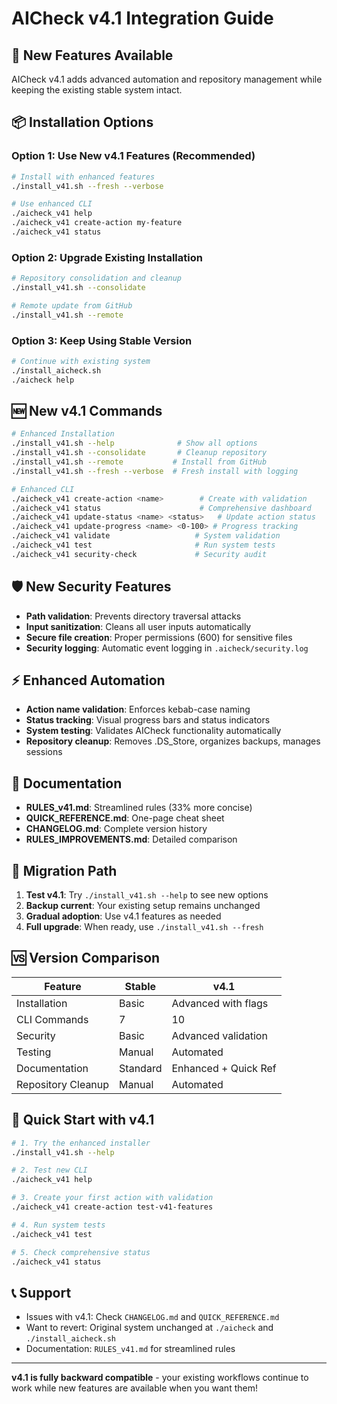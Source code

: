 # AICheck v4.1 Integration Guide

## 🚀 New Features Available

AICheck v4.1 adds advanced automation and repository management while keeping the existing stable system intact.

## 📦 Installation Options

### **Option 1: Use New v4.1 Features (Recommended)**
```bash
# Install with enhanced features
./install_v41.sh --fresh --verbose

# Use enhanced CLI
./aicheck_v41 help
./aicheck_v41 create-action my-feature
./aicheck_v41 status
```

### **Option 2: Upgrade Existing Installation**
```bash
# Repository consolidation and cleanup
./install_v41.sh --consolidate

# Remote update from GitHub
./install_v41.sh --remote
```

### **Option 3: Keep Using Stable Version**
```bash
# Continue with existing system
./install_aicheck.sh
./aicheck help
```

## 🆕 New v4.1 Commands

```bash
# Enhanced Installation
./install_v41.sh --help              # Show all options
./install_v41.sh --consolidate       # Cleanup repository
./install_v41.sh --remote           # Install from GitHub
./install_v41.sh --fresh --verbose  # Fresh install with logging

# Enhanced CLI
./aicheck_v41 create-action <name>        # Create with validation
./aicheck_v41 status                      # Comprehensive dashboard
./aicheck_v41 update-status <name> <status>   # Update action status
./aicheck_v41 update-progress <name> <0-100> # Progress tracking
./aicheck_v41 validate                   # System validation
./aicheck_v41 test                       # Run system tests
./aicheck_v41 security-check             # Security audit
```

## 🛡️ New Security Features

- **Path validation**: Prevents directory traversal attacks
- **Input sanitization**: Cleans all user inputs automatically
- **Secure file creation**: Proper permissions (600) for sensitive files
- **Security logging**: Automatic event logging in `.aicheck/security.log`

## ⚡ Enhanced Automation

- **Action name validation**: Enforces kebab-case naming
- **Status tracking**: Visual progress bars and status indicators
- **System testing**: Validates AICheck functionality automatically
- **Repository cleanup**: Removes .DS_Store, organizes backups, manages sessions

## 📖 Documentation

- **RULES_v41.md**: Streamlined rules (33% more concise)
- **QUICK_REFERENCE.md**: One-page cheat sheet
- **CHANGELOG.md**: Complete version history
- **RULES_IMPROVEMENTS.md**: Detailed comparison

## 🔄 Migration Path

1. **Test v4.1**: Try `./install_v41.sh --help` to see new options
2. **Backup current**: Your existing setup remains unchanged
3. **Gradual adoption**: Use v4.1 features as needed
4. **Full upgrade**: When ready, use `./install_v41.sh --fresh`

## 🆚 Version Comparison

| Feature | Stable | v4.1 |
|---------|--------|------|
| Installation | Basic | Advanced with flags |
| CLI Commands | 7 | 10 |
| Security | Basic | Advanced validation |
| Testing | Manual | Automated |
| Documentation | Standard | Enhanced + Quick Ref |
| Repository Cleanup | Manual | Automated |

## 🔗 Quick Start with v4.1

```bash
# 1. Try the enhanced installer
./install_v41.sh --help

# 2. Test new CLI
./aicheck_v41 help

# 3. Create your first action with validation
./aicheck_v41 create-action test-v41-features

# 4. Run system tests
./aicheck_v41 test

# 5. Check comprehensive status
./aicheck_v41 status
```

## 📞 Support

- Issues with v4.1: Check `CHANGELOG.md` and `QUICK_REFERENCE.md`
- Want to revert: Original system unchanged at `./aicheck` and `./install_aicheck.sh`
- Documentation: `RULES_v41.md` for streamlined rules

---

**v4.1 is fully backward compatible** - your existing workflows continue to work while new features are available when you want them!